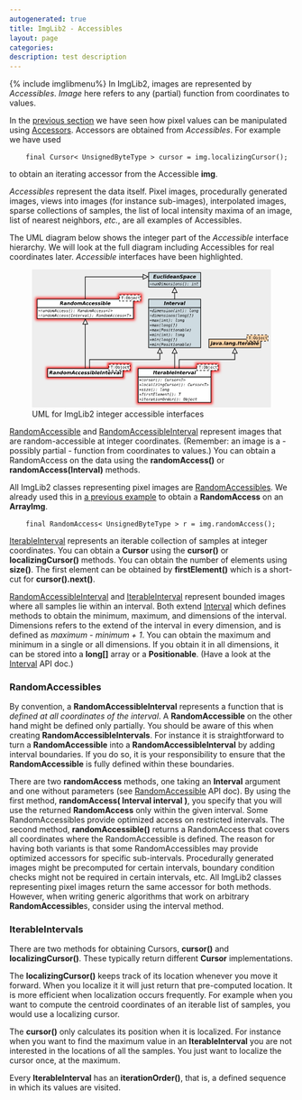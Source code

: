```yaml
---
autogenerated: true
title: ImgLib2 - Accessibles
layout: page
categories: 
description: test description
---
```


{% include imglibmenu%}
 In ImgLib2, images are represented by *Accessibles*. *Image* here refers to any (partial) function from coordinates to values.

In the [ previous section](ImgLib2_-_Accessors) we have seen how pixel values can be manipulated using [ Accessors](ImgLib2_-_Accessors). Accessors are obtained from *Accessibles*. For example we have used

        final Cursor< UnsignedByteType > cursor = img.localizingCursor();

to obtain an iterating accessor from the Accessible **img**.

*Accessibles* represent the data itself. Pixel images, procedurally generated images, views into images (for instance sub-images), interpolated images, sparse collections of samples, the list of local intensity maxima of an image, list of nearest neighbors, *etc.*, are all examples of Accessibles.

The UML diagram below shows the integer part of the *Accessible* interface hierarchy. We will look at the full diagram including Accessibles for real coordinates later. *Accessible* interfaces have been highlighted.

<figure><img src="/media/Imglib2-accessibles-integer.png" title="UML for ImgLib2 integer accessible interfaces" width="775" alt="UML for ImgLib2 integer accessible interfaces" /><figcaption aria-hidden="true">UML for ImgLib2 integer accessible interfaces</figcaption></figure>

[RandomAccessible](http://jenkins.imagej.net/job/ImgLib-daily/javadoc/index.html?net/imglib2/RandomAccessible.html) and [RandomAccessibleInterval](http://jenkins.imagej.net/job/ImgLib-daily/javadoc/index.html?net/imglib2/RandomAccessibleInterval.html) represent images that are random-accessible at integer coordinates. (Remember: an image is a - possibly partial - function from coordinates to values.) You can obtain a RandomAccess on the data using the **randomAccess()** or **randomAccess(Interval)** methods.

All ImgLib2 classes representing pixel images are [RandomAccessibles](http://jenkins.imagej.net/job/ImgLib-daily/javadoc/index.html?net/imglib2/RandomAccessible.html). We already used this in [ a previous example](ImgLib2_-_Accessors#RandomAccess) to obtain a **RandomAccess** on an **ArrayImg**.

        final RandomAccess< UnsignedByteType > r = img.randomAccess();

[IterableInterval](http://jenkins.imagej.net/job/ImgLib-daily/javadoc/index.html?net/imglib2/IterableInterval.html) represents an iterable collection of samples at integer coordinates. You can obtain a **Cursor** using the **cursor()** or **localizingCursor()** methods. You can obtain the number of elements using **size()**. The first element can be obtained by **firstElement()** which is a short-cut for **cursor().next()**.

[RandomAccessibleInterval](http://jenkins.imagej.net/job/ImgLib-daily/javadoc/index.html?net/imglib2/RandomAccessibleInterval.html) and [IterableInterval](http://jenkins.imagej.net/job/ImgLib-daily/javadoc/index.html?net/imglib2/IterableInterval.html) represent bounded images where all samples lie within an interval. Both extend [Interval](http://jenkins.imagej.net/job/ImgLib-daily/javadoc/index.html?net/imglib2/Interval.html) which defines methods to obtain the minimum, maximum, and dimensions of the interval. Dimensions refers to the extend of the interval in every dimension, and is defined as *maximum - minimum + 1*. You can obtain the maximum and minimum in a single or all dimensions. If you obtain it in all dimensions, it can be stored into a **long\[\]** array or a **Positionable**. (Have a look at the [Interval](http://jenkins.imagej.net/job/ImgLib-daily/javadoc/index.html?net/imglib2/Interval.html) API doc.)

### RandomAccessibles

By convention, a **RandomAccessibleInterval** represents a function that is *defined at all coordinates of the interval*. A **RandomAccessible** on the other hand might be defined only partially. You should be aware of this when creating **RandomAccessibleIntervals**. For instance it is straightforward to turn a **RandomAccessible** into a **RandomAccessibleInterval** by adding interval boundaries. If you do so, it is your responsibility to ensure that the **RandomAccessible** is fully defined within these boundaries.

There are two **randomAccess** methods, one taking an **Interval** argument and one without parameters (see [RandomAccessible](http://jenkins.imagej.net/job/ImgLib-daily/javadoc/index.html?net/imglib2/RandomAccessible.html) API doc). By using the first method, **randomAccess( Interval interval )**, you specify that you will use the returned **RandomAccess** only within the given interval. Some RandomAccessibles provide optimized access on restricted intervals. The second method, **randomAccessible()** returns a RandomAccess that covers all coordinates where the RandomAccessible is defined. The reason for having both variants is that some RandomAccessibles may provide optimized accessors for specific sub-intervals. Procedurally generated images might be precomputed for certain intervals, boundary condition checks might not be required in certain intervals, etc. All ImgLib2 classes representing pixel images return the same accessor for both methods. However, when writing generic algorithms that work on arbitrary **RandomAccessible**s, consider using the interval method.

### IterableIntervals

There are two methods for obtaining Cursors, **cursor()** and **localizingCursor()**. These typically return different **Cursor** implementations.

The **localizingCursor()** keeps track of its location whenever you move it forward. When you localize it it will just return that pre-computed location. It is more efficient when localization occurs frequently. For example when you want to compute the centroid coordinates of an iterable list of samples, you would use a localizing cursor.

The **cursor()** only calculates its position when it is localized. For instance when you want to find the maximum value in an **IterableInterval** you are not interested in the locations of all the samples. You just want to localize the cursor once, at the maximum.

Every **IterableInterval** has an **iterationOrder()**, that is, a defined sequence in which its values are visited.

